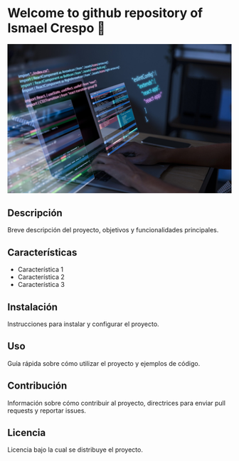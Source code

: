 # Welcome to github repository of Ismael Crespo 👋


![Imagen de Portada](Recursos/experiencia-programacion-persona-que-trabaja-codigos-computadora-scaled.jpg)

## Descripción

Breve descripción del proyecto, objetivos y funcionalidades principales.
## Características

- Característica 1
- Característica 2
- Característica 3
## Instalación

Instrucciones para instalar y configurar el proyecto.
## Uso

Guía rápida sobre cómo utilizar el proyecto y ejemplos de código.
## Contribución

Información sobre cómo contribuir al proyecto, directrices para enviar pull requests y reportar issues.
## Licencia

Licencia bajo la cual se distribuye el proyecto.
